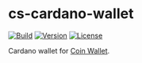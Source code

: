 # cs-cardano-wallet

[![Build](https://github.com/CoinSpace/cs-cardano-wallet/actions/workflows/ci.yml/badge.svg)](https://github.com/CoinSpace/cs-cardano-wallet/actions/workflows/ci.yml)
[![Version](https://img.shields.io/github/v/tag/CoinSpace/cs-cardano-wallet?label=version)](https://github.com/CoinSpace/cs-cardano-wallet/releases)
[![License](https://img.shields.io/github/license/CoinSpace/cs-cardano-wallet?color=blue)](https://github.com/CoinSpace/cs-cardano-wallet/blob/master/LICENSE)

Cardano wallet for [Coin Wallet](https://github.com/CoinSpace/CoinSpace).
